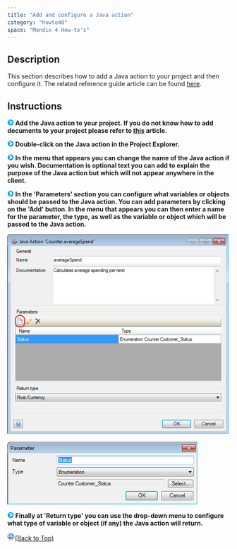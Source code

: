```yaml
---
title: "Add and configure a Java action"
category: "howto40"
space: "Mendix 4 How-to's"
---
```

## Description

This section describes how to add a Java action to your project and then configure it. The related reference guide article can be found [here](https://world.mendix.com/pages/releaseview.action?pageId=9208539).

## Instructions

![](attachments/819203/917932.png) **Add the Java action to your project. If you do not know how to add documents to your project please refer to [this](https://world.mendix.com/display/howto25/Add+documents+to+a+module) article.**

![](attachments/819203/917932.png) **Double-click on the Java action in the Project Explorer.**

![](attachments/819203/917932.png) **In the menu that appears you can change the name of the Java action if you wish. Documentation is optional text you can add to explain the purpose of the Java action but which will not appear anywhere in the client.**

![](attachments/819203/917932.png) **In the 'Parameters' section you can configure what variables or objects should be passed to the Java action. You can add parameters by clicking on the 'Add' button. In the menu that appears you can then enter a name for the parameter, the type, as well as the variable or object which will be passed to the Java action.**

![](attachments/2621502/2752779.png)

![](attachments/2621502/2752778.png)

![](attachments/819203/917932.png) **Finally at 'Return type' you can use the drop-down menu to configure what type of variable or object (if any) the Java action will return.**

[![](attachments/819203/917564.png)](Add+and+configure+a+Java+action)[(Back to Top)](Add+and+configure+a+Java+action)